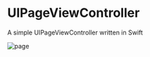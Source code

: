# UIPageViewController
A simple UIPageViewController written in Swift

![page](https://user-images.githubusercontent.com/15974367/32042209-653396c4-ba54-11e7-824b-34236f888e33.gif)
